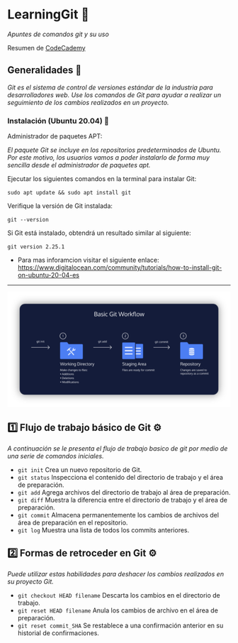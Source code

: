 # LearningGit 🚀

_Apuntes de comandos git y su uso_

Resumen de [CodeCademy](https://www.codecademy.com/learn/learn-git)

## Generalidades 🚀

_Git es el sistema de control de versiones estándar de la industria para desarrolladores web. Use los comandos de Git para ayudar a realizar un seguimiento de los cambios realizados en un proyecto._

### Instalación (Ubuntu 20.04) 🔧

Administrador de paquetes APT:

_El paquete Git se incluye en los repositorios predeterminados de Ubuntu. Por este motivo, los usuarios vamos a poder instalarlo de forma muy sencilla desde el administrador de paquetes apt._

Ejecutar los siguientes comandos en la terminal para instalar Git:

```
sudo apt update && sudo apt install git
```

Verifique la versión de Git instalada:
```
git --version
```

Si Git está instalado, obtendrá un resultado similar al siguiente:
```
git version 2.25.1
```

* Para mas inforamcion visitar el siguiente enlace: https://www.digitalocean.com/community/tutorials/how-to-install-git-on-ubuntu-20-04-es

_ _ _


![Git Workflow](imgs/git-workflow.png?raw=true "Git Workflow")


## 1️⃣ Flujo de trabajo básico de Git ⚙️
_A continuación se le presenta el flujo de trabajo basico de git por medio de una serie de comandos iniciales._

- `git init` Crea un nuevo repositorio de Git.
- `git status` Inspecciona el contenido del directorio de trabajo y el área de preparación.
- `git add` Agrega archivos del directorio de trabajo al área de preparación.
- `git diff` Muestra la diferencia entre el directorio de trabajo y el área de preparación.
- `git commit` Almacena permanentemente los cambios de archivos del área de preparación en el repositorio.
- `git log` Muestra una lista de todos los commits anteriores.


## 2️⃣ Formas de retroceder en Git ⚙️
_Puede utilizar estas habilidades para deshacer los cambios realizados en su proyecto Git._

- `git checkout HEAD filename` Descarta los cambios en el directorio de trabajo.
- `git reset HEAD filename` Anula los cambios de archivo en el área de preparación.
- `git reset commit_SHA` Se restablece a una confirmación anterior en su historial de confirmaciones.
